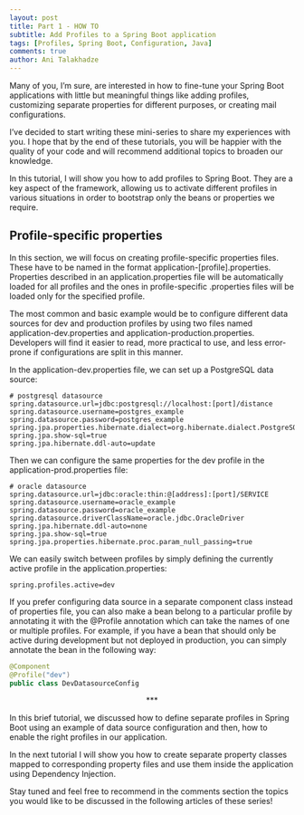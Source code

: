 ```yaml
---
layout: post
title: Part 1 - HOW TO
subtitle: Add Profiles to a Spring Boot application
tags: [Profiles, Spring Boot, Configuration, Java]
comments: true
author: Ani Talakhadze
---
```


Many of you, I’m sure, are interested in how to fine-tune your Spring Boot applications with little but meaningful things like adding profiles, customizing separate properties for different purposes, or creating mail configurations.

I’ve decided to start writing these mini-series to share my experiences with you. I hope that by the end of these tutorials, you will be happier with the quality of your code and will recommend additional topics to broaden our knowledge.

In this tutorial, I will show you how to add profiles to Spring Boot. They are a key aspect of the framework, allowing us to activate different profiles in various situations in order to bootstrap only the beans or properties we require.

## Profile-specific properties  

In this section, we will focus on creating profile-specific properties files. These have to be named in the format application-[profile].properties. Properties described in an application.properties file will be automatically loaded for all profiles and the ones in profile-specific .properties files will be loaded only for the specified profile.

The most common and basic example would be to configure different data sources for dev and production profiles by using two files named application-dev.properties and application-production.properties. Developers will find it easier to read, more practical to use, and less error-prone if configurations are split in this manner.

In the application-dev.properties file, we can set up a PostgreSQL data source:

```properties
# postgresql datasource
spring.datasource.url=jdbc:postgresql://localhost:[port]/distance
spring.datasource.username=postgres_example
spring.datasource.password=postgres_example
spring.jpa.properties.hibernate.dialect=org.hibernate.dialect.PostgreSQLDialect
spring.jpa.show-sql=true
spring.jpa.hibernate.ddl-auto=update
```

Then we can configure the same properties for the dev profile in the application-prod.properties file:

```properties
# oracle datasource
spring.datasource.url=jdbc:oracle:thin:@[address]:[port]/SERVICE
spring.datasource.username=oracle_example
spring.datasource.password=oracle_example
spring.datasource.driverClassName=oracle.jdbc.OracleDriver
spring.jpa.hibernate.ddl-auto=none
spring.jpa.show-sql=true
spring.jpa.properties.hibernate.proc.param_null_passing=true
```

We can easily switch between profiles by simply defining the currently active profile in the application.properties:

```properties
spring.profiles.active=dev
```

If you prefer configuring data source in a separate component class instead of properties file, you can also make a bean belong to a particular profile by annotating it with the @Profile annotation which can take the names of one or multiple profiles. For example, if you have a bean that should only be active during development but not deployed in production, you can simply annotate the bean in the following way:

```java
@Component 
@Profile("dev") 
public class DevDatasourceConfig
```

<center>***</center>

In this brief tutorial, we discussed how to define separate profiles in Spring Boot using an example of data source configuration and then, how to enable the right profiles in our application.

In the next tutorial I will show you how to create separate property classes mapped to corresponding property files and use them inside the application using Dependency Injection.

Stay tuned and feel free to recommend in the comments section the topics you would like to be discussed in the following articles of these series!


